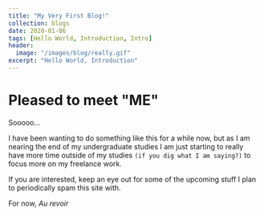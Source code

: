 ```yaml
---
title: "My Very First Blog!"
collection: blogs
date: 2020-01-06
tags: [Hello World, Introduction, Intro]
header:
  image: "/images/blog/really.gif"
excerpt: "Hello World, Introduction"
---
```

# Pleased to meet "ME"

Sooooo...

I have been wanting to do something like this for a while now, but as I am nearing the end of my undergraduate studies I am just starting to really have more time outside of my studies `(if you dig what I am saying?)` to focus more on my freelance work.

If you are interested, keep an eye out for some of the upcoming stuff I plan to periodically spam this site with.

For now, *Au revoir*
